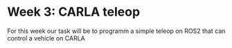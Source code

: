 # Week 3: CARLA teleop

For this week our task will be to programm a simple teleop on ROS2 that can control a vehicle on CARLA
